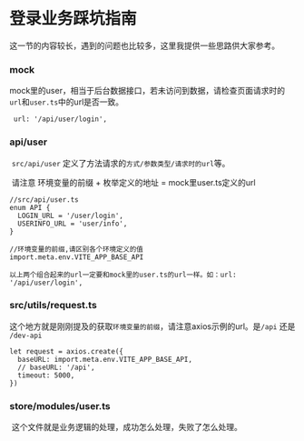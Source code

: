 # 登录业务踩坑指南



这一节的内容较长，遇到的问题也比较多，这里我提供一些思路供大家参考。

### mock

​	mock里的user，相当于后台数据接口，若未访问到数据，请检查页面请求时的`url`和`user.ts`中的url是否一致。

```
 url: '/api/user/login',
```



### api/user

​	`src/api/user` 定义了方法请求的`方式/参数类型/请求时的url`等。

​	请注意 环境变量的前缀 + 枚举定义的地址 = mock里user.ts定义的url

```
//src/api/user.ts 
enum API {
  LOGIN_URL = '/user/login',
  USERINFO_URL = 'user/info',
}

//环境变量的前缀,请区别各个环境定义的值
import.meta.env.VITE_APP_BASE_API

以上两个组合起来的url一定要和mock里的user.ts的url一样。如：url: '/api/user/login',
```



### src/utils/request.ts

​	这个地方就是刚刚提及的获取`环境变量的前缀`，请注意axios示例的url。是`/api` 还是 `/dev-api`

```
let request = axios.create({
  baseURL: import.meta.env.VITE_APP_BASE_API,
  // baseURL: '/api',
  timeout: 5000,
})
```



### store/modules/user.ts

​	这个文件就是业务逻辑的处理，成功怎么处理，失败了怎么处理。